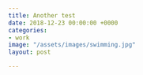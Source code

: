 ```yaml
---
title: Another test
date: 2018-12-23 00:00:00 +0000
categories:
- work
image: "/assets/images/swimming.jpg"
layout: post

---
```

